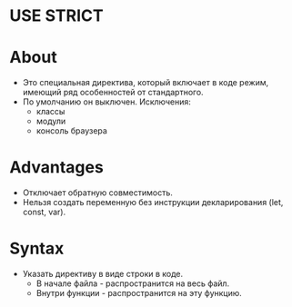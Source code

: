 # USE STRICT

# About
- Это специальная директива, который включает в коде режим, имеющий ряд особенностей от стандартного.
- По умолчанию он выключен. Исключения:
  - классы
  - модули
  - консоль браузера

# Advantages
- Отключает обратную совместимость.
- Нельзя создать переменную без инструкции декларирования (let, const, var).

# Syntax
- Указать директиву в виде строки в коде.
  - В начале файла - распространится на весь файл.  
  - Внутри функции - распространится на эту функцию.